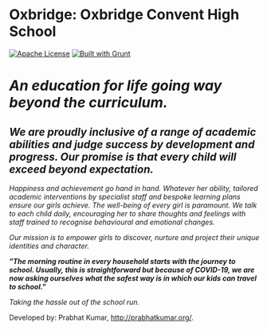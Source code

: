 # Oxbridge: Oxbridge Convent High School
[![Apache License](https://img.shields.io/badge/license-Apache-blue.svg)](https://github.com/prabhatoxbridge/oxbridge/blob/master/LICENSE) [![Built with Grunt](https://cdn.gruntjs.com/builtwith.svg)](http://gruntjs.com/)

# _An education for life going way beyond the curriculum._
## _We are proudly inclusive of a range of academic abilities and judge success by development and progress. Our promise is that every child will exceed beyond expectation._

_Happiness and achievement go hand in hand. Whatever her ability, tailored academic interventions by specialist staff and bespoke learning plans ensure our girls achieve. The well-being of every girl is paramount. We talk to each child daily, encouraging her to share thoughts and feelings with staff trained to recognise behavioural and emotional changes._

_Our mission is to empower girls to discover, nurture and project their unique identities and character._

**_"The morning routine in every household starts with the journey to school. Usually, this is straightforward but because of COVID-19, we are now asking ourselves what the safest way is in which our kids can travel to school."_**

_Taking the hassle out of the school run._

Developed by: Prabhat Kumar, http://prabhatkumar.org/.
